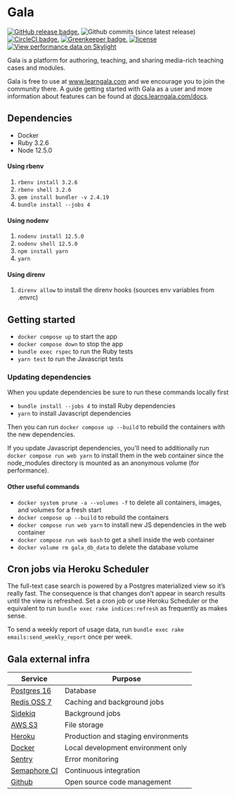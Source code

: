 # Gala

[![GitHub release badge.](https://img.shields.io/github/release/galahq/gala.svg)](https://github.com/galahq/gala/releases)
![Github commits (since latest release)](https://img.shields.io/github/commits-since/galahq/gala/latest.svg)
[![CircleCI badge.](https://img.shields.io/circleci/project/github/galahq/gala.svg)](https://circleci.com/gh/galahq/gala)
[![Greenkeeper badge.](https://badges.greenkeeper.io/galahq/gala.svg)](https://greenkeeper.io/)
[![license](https://img.shields.io/github/license/galahq/gala.svg)](https://github.com/galahq/gala/blob/master/LICENSE)
[![View performance data on Skylight](https://badges.skylight.io/status/6Lds8pYSmCCl.svg?token=iomUc36sW5dvvuE2S9OWuezy1Svv-0WsgxAAVzY1PTA)](https://www.skylight.io/app/applications/6Lds8pYSmCCl)

Gala is a platform for authoring, teaching, and sharing media-rich teaching cases and modules.  

Gala is free to use at www.learngala.com and we encourage you to join the community there. A guide getting started with Gala as a user and more information about features can be found at [docs.learngala.com/docs](https://docs.learngala.com/docs).

## Dependencies

- Docker
- Ruby 3.2.6
- Node 12.5.0

#### Using rbenv

1. `rbenv install 3.2.6`
2. `rbenv shell 3.2.6`
3. `gem install bundler -v 2.4.19`
4. `bundle install --jobs 4`

#### Using nodenv

1. `nodenv install 12.5.0`
2. `nodenv shell 12.5.0`
3. `npm install yarn`
4. `yarn`

#### Using direnv

1. `direnv allow` to install the direnv hooks (sources env variables from .envrc)

## Getting started

- `docker compose up` to start the app
- `docker compose down` to stop the app
- `bundle exec rspec` to run the Ruby tests
- `yarn test` to run the Javascript tests

### Updating dependencies

When you update dependencies be sure to run these commands locally first
- `bundle install --jobs 4` to install Ruby dependencies
- `yarn` to install Javascript dependencies

Then you can run `docker compose up --build` to rebuild the containers with the new dependencies.

If you update Javascript dependencies, you'll need to additionally run `docker compose run web yarn` to install them in the web container since the node_modules directory is mounted as an anonymous volume (for performance).


#### Other useful commands

- `docker system prune -a --volumes -f` to delete all containers, images, and volumes for a fresh start
- `docker compose up --build` to rebuild the containers
- `docker compose run web yarn` to install new JS dependencies in the web container
- `docker compose run web bash` to get a shell inside the web container
- `docker volume rm gala_db_data` to delete the database volume

## Cron jobs via Heroku Scheduler

The full-text case search is powered by a Postgres materialized view so it’s
really fast. The consequence is that changes don’t appear in search results
until the view is refreshed. Set a cron job or use Heroku Scheduler or the
equivalent to run `bundle exec rake indices:refresh` as frequently as makes sense.

To send a weekly report of usage data, run `bundle exec rake emails:send_weekly_report` once
per week.

## Gala external infra
| Service | Purpose |
|---------|---------|
| [Postgres 16](https://www.postgresql.org/) | Database |
| [Redis OSS 7](https://redis.io/) | Caching and background jobs |
| [Sidekiq](https://sidekiq.org/) | Background jobs |
| [AWS S3](https://aws.amazon.com/s3/) | File storage |
| [Heroku](https://www.heroku.com/) | Production and staging environments |
| [Docker](https://www.docker.com/) | Local development environment only |
| [Sentry](https://sentry.io/) | Error monitoring |
| [Semaphore CI](https://semaphoreci.com/) | Continuous integration |
| [Github](https://github.com/) | Open source code management |

